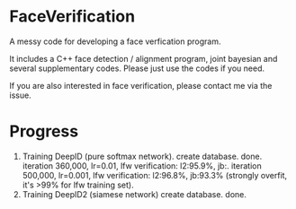 # FaceVerification
A messy code for developing a face verfication program. 

It includes a C++ face detection / alignment program, joint bayesian and several supplementary codes. Please just use the codes if you need.

If you are also interested in face verification, please contact me via the issue.

Progress
===========
1. Training DeepID (pure softmax network).
    create database. done.
    iteration 360,000, lr=0.01, lfw verification: l2:95.9%, jb:.
    iteration 500,000, lr=0.001, lfw verification: l2:96.8%, jb:93.3% (strongly overfit, it's >99% for lfw training set).
2. Training DeepID2 (siamese network)
    create database. done.
